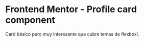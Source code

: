# Frontend Mentor - Profile card component

Card básico pero muy interesante que cubre temas de flexbox!.
